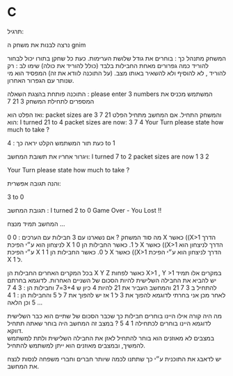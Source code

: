 # C
 

תרגיל:

נרצה לבנות את משחק ה gnim

המשחק מתנהל כך : בוחרים את גודל שלושת הערימות. 
כעת כל שחקן בתורו יכול לבחור להוריד כמה גפרורים מאחת החבילות  בלבד (כולל להוריד את כולה)
שימו לב : רק להוריד , לא להוסיף ולא להשאיר באותו מצב. (על התוכנה לוודא את זה)
המפסיד הוא מי שנותר עם הגפרור האחרון.


התוכנה פותחת בהצגת השאלה :
please enter 3 numbers
המשתמש מכניס את המספרים לתחילת המשחק
3 21 7

 ואז הפלט הוא:
packet sizes are 
  3 7 21 
והמשחק התחיל.
אם המחשב מתחיל הפלט הוא:
I turned 21 to 4 
packet sizes are now:
  3 7 4 
Your Turn 
 please state how much to take ?

כעת תור המשתמש הקלט יראה כך :
4 to 1

ויגרור אחריו את תשובת המחשב:
I turned 7 to 2 
packet sizes are now
  1 3 2 

Your Turn 
 please state how much to take ?


והנה תגובה אפשרית:

3 to 0

תגובת המחשב :
I turned 2 to 0 
Game Over - You Lost !! 

המחשב תמיד מנצח ...

מה סוד המשחק ?
אם נשארנו עם 3 חבילות עם הערכים : 0 0 X  כאשר ((X>1 הדרך לניצחון הוא ע״י הפיכת X  ל 1.
כאשר החבילות הן  0 1 X  כאשר ((X>1  הדרך לניצחון הוא ע״י הפיכת X  ל 0.
כאשר החבילות הן  1 1 X  כאשר ((X>1  הדרך לניצחון הוא ע״י הפיכת X  ל 1.

בכל המקרים האחרים החבילות הן X Y Z  כאשר לפחות  X>1 , Y >1
במקרים אלו תמיד יש להביא את החבילה השלישית להיות הסכום של השניים האחרות.
לדוגמא בחרתם להתחיל ב    3    7   21
והמחשב העביר את 21 להיות 4 כיון ש 3+4=7
וחבילות הן : 3 4 7 
לאחר מכן אני בחרתי לדוגמא להפוך את 3 ל 1
אז יש להפוך את 7 ל 5 והחבילות הן : 1 4 5 וכן הלאה ...

מה היה קורה אילו היינו בוחרים חבילות כך שכבר הסכום של שתיים הוא כבר השלישית לדוגמא היינו בוחרים לכתחילה 1 4 5 ?
במצב זה המחשב היה בוחר שאתה תתחיל דווקא.  
במצבים לא מאוזנים הוא בוחר להתחיל לאזן את החבילה השלישית ולתת למשתמש להמשיך, ובמצבים מאוזנים הוא ייתן למשתמש להתחיל.

יש לדאבג את התוכנית ע״י כך שתתנו לכמה שיותר חברים וחברי משפחה לנסות לנצח את המחשב.

